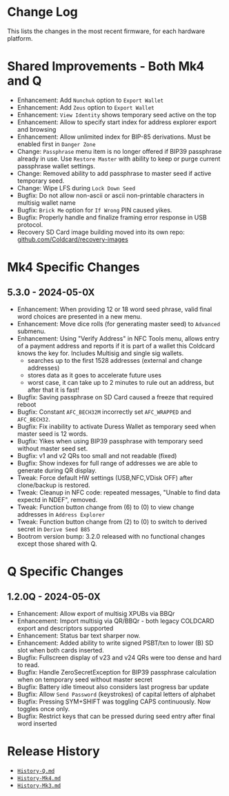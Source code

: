 # Change Log

This lists the changes in the most recent firmware, for each hardware platform.

# Shared Improvements - Both Mk4 and Q

- Enhancement: Add `Nunchuk` option to `Export Wallet`
- Enhancement: Add `Zeus` option to `Export Wallet`
- Enhancement: `View Identity` shows temporary seed active on the top
- Enhancement: Allow to specify start index for address explorer export and browsing
- Enhancement: Allow unlimited index for BIP-85 derivations. Must be enabled first in `Danger Zone` 
- Change: `Passphrase` menu item is no longer offered if BIP39 passphrase
  already in use. Use `Restore Master` with ability to keep or purge current
  passphrase wallet settings.
- Change: Removed ability to add passphrase to master seed if active temporary seed.
- Change: Wipe LFS during `Lock Down Seed`
- Bugfix: Do not allow non-ascii or ascii non-printable characters in multisig wallet name
- Bugfix: `Brick Me` option for `If Wrong` PIN caused yikes.
- Bugfix: Properly handle and finalize framing error response in USB protocol.
- Recovery SD Card image building moved into its own repo:
  [github.com/Coldcard/recovery-images](https://github.com/Coldcard/recovery-images)


# Mk4 Specific Changes

## 5.3.0 - 2024-05-0X

- Enhancement: When providing 12 or 18 word seed phrase, valid final word choices
  are presented in a new menu.
- Enhancement: Move dice rolls (for generating master seed) to `Advanced` submenu.
- Enhancement: Using "Verify Address" in NFC Tools menu, allows entry of a payment address
  and reports if it is part of a wallet this Coldcard knows the key for. Includes Multisig
  and single sig wallets.
    - searches up to the first 1528 addresses (external and change addresses)
    - stores data as it goes to accelerate future uses
    - worst case, it can take up to 2 minutes to rule out an address, but after that it is fast!
- Bugfix: Saving passphrase on SD Card caused a freeze that required reboot
- Bugfix: Constant `AFC_BECH32M` incorrectly set `AFC_WRAPPED` and `AFC_BECH32`.
- Bugfix: Fix inability to activate Duress Wallet as temporary seed when master seed is 12 words.
- Bugfix: Yikes when using BIP39 passphrase with temporary seed without master seed set.
- Bugfix: v1 and v2 QRs too small and not readable (fixed)
- Bugfix: Show indexes for full range of addresses we are able to generate during QR display.
- Tweak: Force default HW settings (USB,NFC,VDisk OFF) after clone/backup is restored.
- Tweak: Cleanup in NFC code: repeated messages, "Unable to find data expectd in NDEF", removed.
- Tweak: Function button change from (6) to (0) to view change addresses in `Address Explorer`
- Tweak: Function button change from (2) to (0) to switch to derived secret in `Derive Seed B85`
- Bootrom version bump: 3.2.0 released with no functional changes except those shared with Q.

# Q Specific Changes

## 1.2.0Q - 2024-05-0X

- Enhancement: Allow export of multisig XPUBs via BBQr
- Enhancement: Import multisig via QR/BBQr - both legacy COLDCARD export and descriptors supported
- Enhancement: Status bar text sharper now.
- Enhancement: Added ability to write signed PSBT/txn to lower (B) SD slot when both cards inserted.
- Bugfix: Fullscreen display of v23 and v24 QRs were too dense and hard to read.
- Bugfix: Handle ZeroSecretException for BIP39 passphrase calculation when on temporary
  seed without master secret
- Bugfix: Battery idle timeout also considers last progress bar update
- Bugfix: Allow `Send Password` (keystrokes) of capital letters of alphabet
- Bugfix: Pressing SYM+SHIFT was toggling CAPS continuously. Now toggles once only.
- Bugfix: Restrict keys that can be pressed during seed entry after final word inserted


# Release History

- [`History-Q.md`](History-Q.md)
- [`History-Mk4.md`](History-Mk4.md)
- [`History-Mk3.md`](History-Mk3.md)

